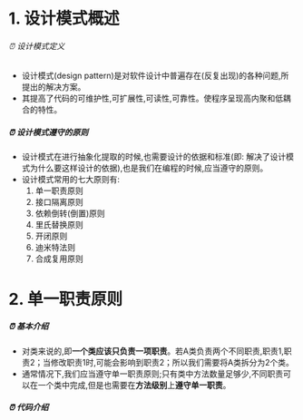 # 1. 设计模式概述
###### ⏰ 设计模式定义
- 设计模式(design pattern)是对软件设计中普遍存在(反复出现)的各种问题,所提出的解决方案。
- 其提高了代码的可维护性,可扩展性,可读性,可靠性。使程序呈现高内聚和低耦合的特性。
##### ⏰ 设计模式遵守的原则
- 设计模式在进行抽象化提取的时候,也需要设计的依据和标准(即: 解决了设计模式为什么要这样设计的依据),也是我们在编程的时候,应当遵守的原则。
- 设计模式常用的七大原则有:
    1. 单一职责原则
    2. 接口隔离原则
    3. 依赖倒转(倒置)原则
    4. 里氏替换原则
    5. 开闭原则
    6. 迪米特法则
    7. 合成复用原则
# 2. 单一职责原则
##### ⏰ 基本介绍
- 对类来说的,即**一个类应该只负责一项职责**。若A类负责两个不同职责,职责1,职责2；当修改职责1时,可能会影响到职责2；所以我们需要将A类拆分为2个类。
- 通常情况下,我们应当遵守单一职责原则;只有类中方法数量足够少,不同职责可以在一个类中完成,但是也需要在**方法级别**上**遵守单一职责**。
##### ⏰ 代码介绍
